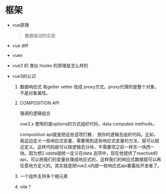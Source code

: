 # 框架

- vue原理

  > 数据驱动的实现

- vue diff

- vuex

- vue3 的 类似 hooks 的原理是怎么样的

- vue3的认识

  1. 数据响应式 有getter setter 改成 proxy方式。proxy代理的是整个对象，不是对象属性。

  2. COMPOSITION API

     强调的逻辑组合

     vue2.x 使用的是options的方式组织代码，data computed methods。

     composition api就是把这些选项打散， 按你的逻辑去组织代码。比如，我这边定义一些响应式变量，需要用到这些响应式变量的方法，就可以就近定义。这样代码就可以按逻辑去分块，不需要项之前一样东一快西一快。因为想2.xdata就统一定义在data 选项中，现在他提供了reactive的api，可以把我们的变量处理成响应式的，这样我们的响应式数据就可以再任意地方定义的。其实就是把vue2.x内部一些响应式api暴露给开发者了。

  3. 一个组件支持多个根元素

  4. vite？

  

